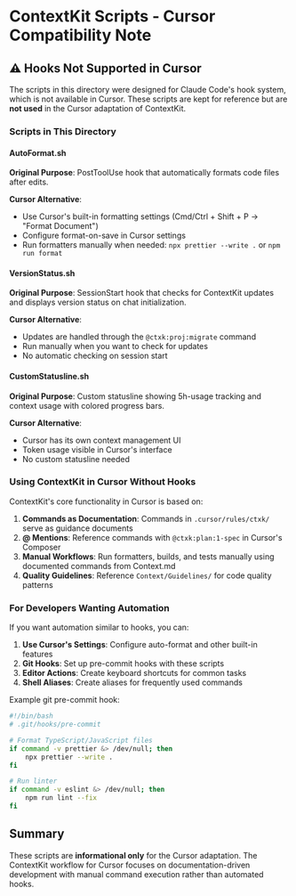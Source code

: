 # ContextKit Scripts - Cursor Compatibility Note

## ⚠️ Hooks Not Supported in Cursor

The scripts in this directory were designed for Claude Code's hook system, which is not available in Cursor. These scripts are kept for reference but are **not used** in the Cursor adaptation of ContextKit.

### Scripts in This Directory

#### AutoFormat.sh
**Original Purpose**: PostToolUse hook that automatically formats code files after edits.

**Cursor Alternative**: 
- Use Cursor's built-in formatting settings (Cmd/Ctrl + Shift + P → "Format Document")
- Configure format-on-save in Cursor settings
- Run formatters manually when needed: `npx prettier --write .` or `npm run format`

#### VersionStatus.sh
**Original Purpose**: SessionStart hook that checks for ContextKit updates and displays version status on chat initialization.

**Cursor Alternative**:
- Updates are handled through the `@ctxk:proj:migrate` command
- Run manually when you want to check for updates
- No automatic checking on session start

#### CustomStatusline.sh
**Original Purpose**: Custom statusline showing 5h-usage tracking and context usage with colored progress bars.

**Cursor Alternative**:
- Cursor has its own context management UI
- Token usage visible in Cursor's interface
- No custom statusline needed

### Using ContextKit in Cursor Without Hooks

ContextKit's core functionality in Cursor is based on:

1. **Commands as Documentation**: Commands in `.cursor/rules/ctxk/` serve as guidance documents
2. **@ Mentions**: Reference commands with `@ctxk:plan:1-spec` in Cursor's Composer
3. **Manual Workflows**: Run formatters, builds, and tests manually using documented commands from Context.md
4. **Quality Guidelines**: Reference `Context/Guidelines/` for code quality patterns

### For Developers Wanting Automation

If you want automation similar to hooks, you can:

1. **Use Cursor's Settings**: Configure auto-format and other built-in features
2. **Git Hooks**: Set up pre-commit hooks with these scripts
3. **Editor Actions**: Create keyboard shortcuts for common tasks
4. **Shell Aliases**: Create aliases for frequently used commands

Example git pre-commit hook:
```bash
#!/bin/bash
# .git/hooks/pre-commit

# Format TypeScript/JavaScript files
if command -v prettier &> /dev/null; then
    npx prettier --write .
fi

# Run linter
if command -v eslint &> /dev/null; then
    npm run lint --fix
fi
```

## Summary

These scripts are **informational only** for the Cursor adaptation. The ContextKit workflow for Cursor focuses on documentation-driven development with manual command execution rather than automated hooks.

